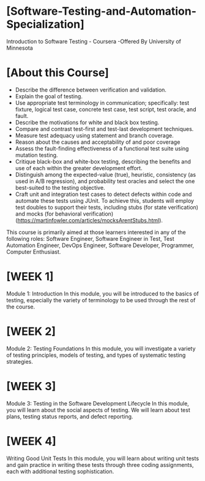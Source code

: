 # **[Software-Testing-and-Automation-Specialization]**
Introduction to Software Testing - Coursera -Offered By University of Minnesota

# **[About this Course]**
- Describe the difference between verification and validation.
- Explain the goal of testing.
- Use appropriate test terminology in communication; specifically: test fixture, logical test case, concrete test case, test script, test oracle, and fault.
- Describe the motivations for white and black box testing.
- Compare and contrast test-first and test-last development techniques.
- Measure test adequacy using statement and branch coverage.
- Reason about the causes and acceptability of and poor coverage
- Assess the fault-finding effectiveness of a functional test suite using mutation testing.
- Critique black-box and white-box testing, describing the benefits and use of each within the greater development effort.
- Distinguish among the expected-value (true), heuristic, consistency (as used in A/B regression), and probability test oracles and select the one best-suited to the testing objective.
- Craft unit and integration test cases to detect defects within code and automate these tests using JUnit.  To achieve this, students will employ test doubles to support their tests, including stubs (for state verification) and mocks (for behavioral verification) (https://martinfowler.com/articles/mocksArentStubs.html).

This course is primarily aimed at those learners interested in any of the following roles: Software Engineer, Software Engineer in Test, Test Automation Engineer, DevOps Engineer, Software Developer, Programmer, Computer Enthusiast. 

# **[WEEK 1]**
Module 1: Introduction
In this module, you will be introduced to the basics of testing, especially the variety of terminology to be used through the rest of the course.

# **[WEEK 2]**
Module 2: Testing Foundations
In this module, you will investigate a variety of testing principles, models of testing, and types of systematic testing strategies.

# **[WEEK 3]**
Module 3: Testing in the Software Development Lifecycle
In this module, you will learn about the social aspects of testing. We will learn about test plans, testing status reports, and defect reporting.

# **[WEEK 4]**
Writing Good Unit Tests
In this module, you will learn about writing unit tests and gain practice in writing these tests through three coding assignments, each with additional testing sophistication. 